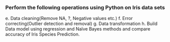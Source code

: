 ### Perform the following operations using Python on Iris data sets
e. Data cleaning(Remove NA, ?, Negative values etc.)
f. Error correcting(Outlier detection and removal)
g. Data transformation
h. Build Data model using regression and Naïve Bayes methods and compare accuracy 
of Iris Species Prediction.